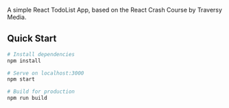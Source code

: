 A simple React TodoList App, based on the React Crash Course by Traversy Media.

## Quick Start

```bash
# Install dependencies
npm install

# Serve on localhost:3000
npm start

# Build for production
npm run build
```
